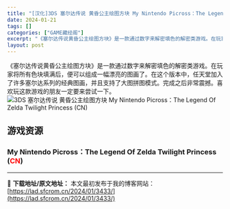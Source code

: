 ```yaml
---
title: "[汉化]3DS 塞尔达传说 黄昏公主绘图方块 My Nintendo Picross：The Legend Of Zelda Twilight Princess (CN) 免费下载"
date: 2024-01-21
tags: []
categories: ["GAME藏经阁"]
excerpt: "《塞尔达传说黄昏公主绘图方块》是一款通过数字来解密填色的解密类游戏。在玩家将所有色块填满后，便可以组成一幅漂亮的图画了。在这个版本中，任天堂加入了许多塞尔达系列的经典图画，并且支持了大图拼图模式。完成之后非常震撼。喜欢玩这款游戏的朋友一定要来尝试一下。 游戏资源 My Nintendo Picros&hellip;"
layout: post
---
```


<div></div>
《塞尔达传说黄昏公主绘图方块》是一款通过数字来解密填色的解密类游戏。在玩家将所有色块填满后，便可以组成一幅漂亮的图画了。在这个版本中，任天堂加入了许多塞尔达系列的经典图画，并且支持了大图拼图模式。完成之后非常震撼。喜欢玩这款游戏的朋友一定要来尝试一下。

<img style="display: block; margin-left: auto; margin-right: auto;" title="3DS 塞尔达传说 黄昏公主绘图方块 游戏封面" src="https://lad.sfcrom.cn/wp-content/uploads/2024/01/20240121_65acc55a65074.jpg" alt="3DS 塞尔达传说 黄昏公主绘图方块 My Nintendo Picross：The Legend Of Zelda Twilight Princess (CN)" />

<a name="ci_title0"></a>
<h2>游戏资源</h2>
<a name="ci_title1"></a>
<h3>My Nintendo Picross：The Legend Of Zelda Twilight Princess (<span style="color: #ff0000;">CN</span>)</h3>

---
📖 **下载地址/原文地址：** 本文最初发布于我的博客网站：[https://lad.sfcrom.cn/2024/01/3433/](https://lad.sfcrom.cn/2024/01/3433/)
